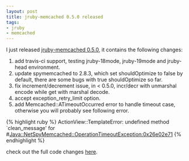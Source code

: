 ```yaml
---
layout: post
title: jruby-memcached 0.5.0 released
tags:
- jruby
- memcached
---
```

I just released [jruby-memcached 0.5.0][0], it contains the following
changes:

1. add travis-ci support, testing jruby-18mode, jruby-19mode and
   jruby-head environment.
2. update spymemcached to 2.8.3, which set shouldOptimize to false by
   default, there are some bugs with true shouldOptimize so far.
3. fix increment/decrement issue, in < 0.5.0, incr/decr with unmarshal
   encode while get with marshal decode.
4. accept exception_retry_limit option.
5. add Memcached::ATimeoutOccurred error to handle timeout case,
   otherwise you will probably see following error.

{% highlight ruby %}
ActionView::TemplateError: undefined method `clean_message' for #<Java::NetSpyMemcached::OperationTimeoutException:0x26e02e71>
{% endhighlight %}


check out the full code changes [here][1].

[0]: https://rubygems.org/gems/jruby-memcached/versions/0.5.0
[1]: https://github.com/aurorafeint/jruby-memcached/compare/v0.4.0...v0.5.0
